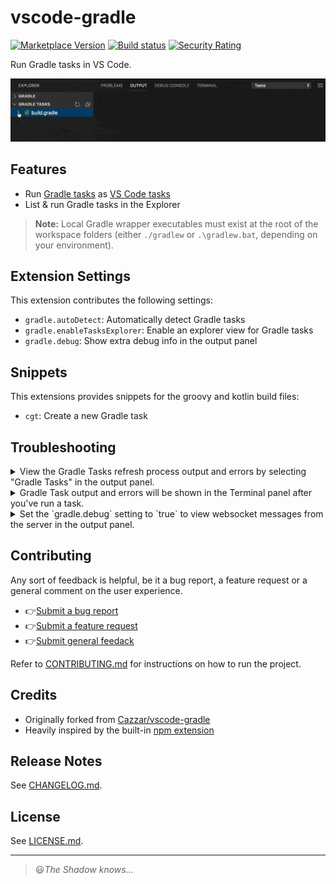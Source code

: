 # vscode-gradle

[![Marketplace Version](https://vsmarketplacebadge.apphb.com/version-short/richardwillis.vscode-gradle.svg)](https://marketplace.visualstudio.com/items?itemName=richardwillis.vscode-gradle)
[![Build status](https://img.shields.io/github/workflow/status/badsyntax/vscode-gradle/Build)](https://github.com/badsyntax/vscode-gradle/actions?query=workflow%3ABuild)
[![Security Rating](https://sonarcloud.io/api/project_badges/measure?project=badsyntax_vscode-gradle&metric=security_rating)](https://sonarcloud.io/dashboard?id=badsyntax_vscode-gradle)

Run Gradle tasks in VS Code.

![Screencat](images/screencast.gif)

## Features

- Run [Gradle tasks](https://gradle.org/) as [VS Code tasks](https://code.visualstudio.com/docs/editor/tasks)
- List & run Gradle tasks in the Explorer

> **Note:** Local Gradle wrapper executables must exist at the root of the workspace folders (either `./gradlew` or `.\gradlew.bat`, depending on your environment).

## Extension Settings

This extension contributes the following settings:

- `gradle.autoDetect`: Automatically detect Gradle tasks
- `gradle.enableTasksExplorer`: Enable an explorer view for Gradle tasks
- `gradle.debug`: Show extra debug info in the output panel

## Snippets

This extensions provides snippets for the groovy and kotlin build files:

- `cgt`: Create a new Gradle task

## Troubleshooting

<details><summary>View the Gradle Tasks refresh process output and errors by selecting "Gradle Tasks" in the output panel.</summary>

<img src="./images/output.png" width="600" />

</details>

<details><summary>Gradle Task output and errors will be shown in the Terminal panel after you've run a task.</summary>

<img src="./images/terminal.png" width="600" />

</details>

<details><summary>Set the `gradle.debug` setting to `true` to view websocket messages from the server in the output panel.</summary>

<img src="./images/debug-output.png" width="600" />

</details>

## Contributing

Any sort of feedback is helpful, be it a bug report, a feature request or a general comment on the user experience.

- 👉[Submit a bug report](https://github.com/badsyntax/vscode-gradle/issues/new?assignees=badsyntax&labels=bug&template=bug_report.md&title=)
- 👉[Submit a feature request](https://github.com/badsyntax/vscode-gradle/issues/new?assignees=badsyntax&labels=enhancement&template=feature_request.md&title=)
- 👉[Submit general feedack](https://github.com/badsyntax/vscode-gradle/issues/new)

Refer to [CONTRIBUTING.md](./CONTRIBUTING.md) for instructions on how to run the project.

## Credits

- Originally forked from [Cazzar/vscode-gradle](https://github.com/Cazzar/vscode-gradle)
- Heavily inspired by the built-in [npm extension](https://github.com/microsoft/vscode/tree/master/extensions/npm)

## Release Notes

See [CHANGELOG.md](./CHANGELOG.md).

## License

See [LICENSE.md](./LICENSE.md).

---

> 😃*The Shadow knows...*

